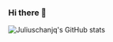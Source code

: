 ### Hi there 👋

![Juliuschanjq's GitHub stats](https://github-readme-stats.vercel.app/api?username=juliuschanjq&count_private=true&hide=stars,issues&theme=tokyonight)

<!--
**juliuschanjq/juliuschanjq** is a ✨ _special_ ✨ repository because its `README.md` (this file) appears on your GitHub profile.

Here are some ideas to get you started:

- 🔭 I’m currently working on ...
- 🌱 I’m currently learning ...
- 👯 I’m looking to collaborate on ...
- 🤔 I’m looking for help with ...
- 💬 Ask me about ...
- 📫 How to reach me: ...
- 😄 Pronouns: ...
- ⚡ Fun fact: ...
-->
